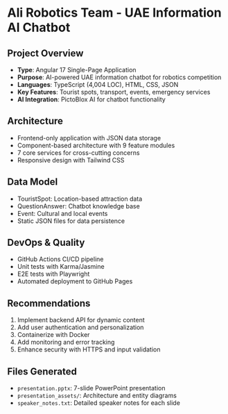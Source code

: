 # Ali Robotics Team - UAE Information AI Chatbot

## Project Overview
- **Type**: Angular 17 Single-Page Application
- **Purpose**: AI-powered UAE information chatbot for robotics competition
- **Languages**: TypeScript (4,004 LOC), HTML, CSS, JSON
- **Key Features**: Tourist spots, transport, events, emergency services
- **AI Integration**: PictoBlox AI for chatbot functionality

## Architecture
- Frontend-only application with JSON data storage
- Component-based architecture with 9 feature modules
- 7 core services for cross-cutting concerns
- Responsive design with Tailwind CSS

## Data Model
- TouristSpot: Location-based attraction data
- QuestionAnswer: Chatbot knowledge base
- Event: Cultural and local events
- Static JSON files for data persistence

## DevOps & Quality
- GitHub Actions CI/CD pipeline
- Unit tests with Karma/Jasmine
- E2E tests with Playwright
- Automated deployment to GitHub Pages

## Recommendations
1. Implement backend API for dynamic content
2. Add user authentication and personalization
3. Containerize with Docker
4. Add monitoring and error tracking
5. Enhance security with HTTPS and input validation

## Files Generated
- `presentation.pptx`: 7-slide PowerPoint presentation
- `presentation_assets/`: Architecture and entity diagrams
- `speaker_notes.txt`: Detailed speaker notes for each slide
